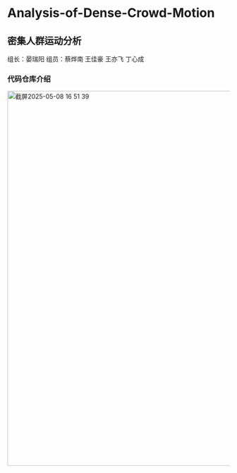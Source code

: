 # Analysis-of-Dense-Crowd-Motion
## 密集人群运动分析

组长：晏瑞阳
组员：蔡烨南 王佳豪 王亦飞 丁心成

### 代码仓库介绍
<img width="851" alt="截屏2025-05-08 16 51 39" src="https://github.com/user-attachments/assets/739638e5-f94e-488b-9412-8ffba0960022" />






